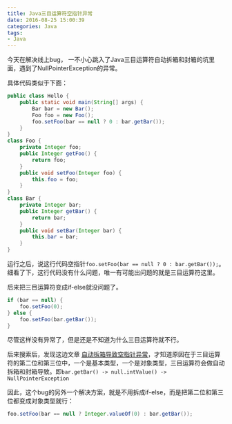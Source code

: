 ```yaml
---
title: Java三目运算符空指针异常
date: 2016-08-25 15:00:39
categories: Java
tags:
- Java
---
```


今天在解决线上bug， 一不小心跳入了Java三目运算符自动拆箱和封箱的坑里面，遇到了NullPointerException的异常。

具体代码类似于下面：

~~~Java
public class Hello {
    public static void main(String[] args) {
        Bar bar = new Bar();
        Foo foo = new Foo();
        foo.setFoo(bar == null ? 0 : bar.getBar());
    }
}
class Foo {
    private Integer foo;
    public Integer getFoo() {
        return foo;
    }
    public void setFoo(Integer foo) {
        this.foo = foo;
    }
}
class Bar {
    private Integer bar;
    public Integer getBar() {
        return bar;
    }
    public void setBar(Integer bar) {
        this.bar = bar;
    }
}
~~~

运行之后，说这行代码空指针`foo.setFoo(bar == null ? 0 : bar.getBar());`。细看了下，这行代码没有什么问题，唯一有可能出问题的就是三目运算符这里。

后来把三目运算符变成if-else就没问题了。

~~~Java
if (bar == null) {
    foo.setFoo(0);
} else {
    foo.setFoo(bar.getBar());
}
~~~

尽管这样没有异常了，但是还是不知道为什么三目运算符就不行。

后来搜索后，发现这边文章 [自动拆箱导致空指针异常](http://www.hollischuang.com/archives/435)，才知道原因在于三目运算符的第二位和第三位中，一个是基本类型，一个是对象类型，三目运算符会做自动拆箱和封箱导致。即`bar.getBar() -> null.intValue() -> NullPointerException`

因此，这个bug的另外一个解决方案，就是不用拆成if-else，而是把第二位和第三位都变成对象类型就行：

~~~Java
foo.setFoo(bar == null ? Integer.valueOf(0) : bar.getBar());
~~~

